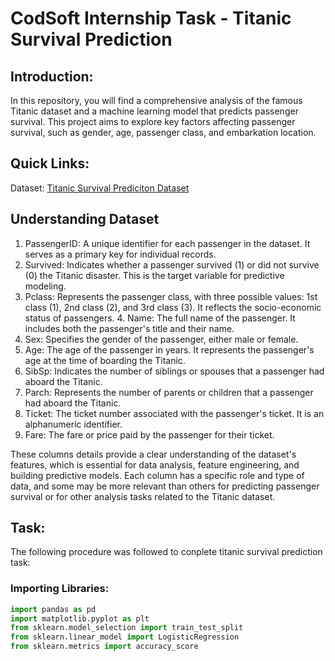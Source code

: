 # CodSoft Internship Task - Titanic Survival Prediction

## Introduction: 
In this repository, you will find a comprehensive analysis of the famous Titanic dataset and a machine learning model that predicts passenger survival. This project aims to explore key factors affecting passenger survival, such as gender, age, passenger class, and embarkation location.

## Quick Links:
Dataset: [Titanic Survival Prediciton Dataset](https://www.kaggle.com/datasets/brendan45774/test-file)

## Understanding Dataset 
1. PassengerID: A unique identifier for each passenger in the dataset. It serves as a primary key for individual records.  
2. Survived: Indicates whether a passenger survived (1) or did not survive (0) the Titanic disaster. This is the target variable for predictive modeling.  
3. Pclass: Represents the passenger class, with three possible values: 1st class (1), 2nd class (2), and 3rd class (3). It reflects the socio-economic status of passengers. 4. Name: The full name of the passenger. It includes both the passenger's title and their name.   
5. Sex: Specifies the gender of the passenger, either male or female.  
6. Age: The age of the passenger in years. It represents the passenger's age at the time of boarding the Titanic.  
7. SibSp: Indicates the number of siblings or spouses that a passenger had aboard the Titanic.  
8. Parch: Represents the number of parents or children that a passenger had aboard the Titanic.   
9. Ticket: The ticket number associated with the passenger's ticket. It is an alphanumeric identifier.  
10. Fare: The fare or price paid by the passenger for their ticket.  

These columns details provide a clear understanding of the dataset's features, which is essential for data analysis, feature engineering, and building predictive models. Each column has a specific role and type of data, and some may be more relevant than others for predicting passenger survival or for other analysis tasks related to the Titanic dataset.

## Task:
The following procedure was followed to conplete titanic survival prediction task:

### Importing Libraries:
```python
import pandas as pd
import matplotlib.pyplot as plt
from sklearn.model_selection import train_test_split
from sklearn.linear_model import LogisticRegression
from sklearn.metrics import accuracy_score
```




